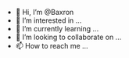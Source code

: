 - 👋 Hi, I’m @Baxron
- 👀 I’m interested in ...
- 🌱 I’m currently learning ...
- 💞️ I’m looking to collaborate on ...
- 📫 How to reach me ...

<!---
Baxron/Baxron is a ✨ special ✨ repository because its `README.md` (this file) appears on your GitHub profile.
You can click the Preview link to take a look at your changes.
--->
